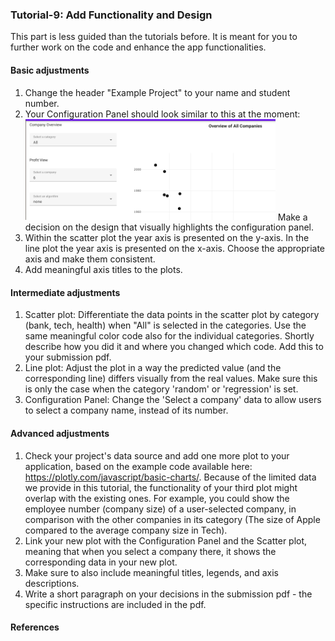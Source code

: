 ### Tutorial-9: Add Functionality and Design
This part is less guided than the tutorials before. It is meant for you to further work on the code and enhance the app functionalities. 

#### Basic adjustments
1. Change the header "Example Project" to your name and student number.
2. Your Configuration Panel should look similar to this at the moment: <img src="9_configurationPanel23.png" alt="drawing" width="400"/> 
Make a decision on the design that visually highlights the configuration panel. 
3. Within the scatter plot the year axis is presented on the y-axis. In the line plot the year axis is presented on the x-axis. Choose the appropriate axis and make them consistent.
4. Add meaningful axis titles to the plots. 

#### Intermediate adjustments
1. Scatter plot: Differentiate the data points in the scatter plot by category (bank, tech, health) when "All" is selected in the categories. Use the same meaningful color code also for the individual categories. Shortly describe how you did it and where you changed which code. Add this to your submission pdf. 
2. Line plot: Adjust the plot in a way the predicted value (and the corresponding line) differs visually from the real values. Make sure this is only the case when the category 'random' or 'regression' is set.
3. Configuration Panel: Change the 'Select a company' data to allow users to select a company name, instead of its number.

#### Advanced adjustments
1. Check your project's data source and add one more plot to your application, based on the example code available here:  https://plotly.com/javascript/basic-charts/. Because of the limited data we provide in this tutorial, the functionality of your third plot might overlap with the existing ones.
   For example, you could show the employee number (company size) of a user-selected company, in comparison with the other companies in its category (The size of Apple compared to the average company size in Tech). 
2. Link your new plot with the Configuration Panel and the Scatter plot, meaning that when you select a company there, it shows the corresponding data in your new plot.
3. Make sure to also include meaningful titles, legends, and axis descriptions. 
4. Write a short paragraph on your decisions in the submission pdf - the specific instructions are included in the pdf. 


#### References
